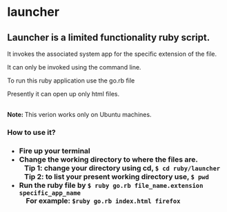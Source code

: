 # launcher
<h2>Launcher is a limited functionality ruby script.</h2>
<p>It invokes the associated system app for the specific extension of the file.</p>
<p>It can only be invoked using the command line.</p>
<p>To run this ruby application use the go.rb file</p>
<p>Presently it can open up only html files.</p>
<br>
<strong>Note: </strong>This verion works only on Ubuntu machines.
<br>
<h3>How to use it?<h3>
<p>
<ul>
<li>Fire up your terminal</li>
<li>Change the working directory to where the files are.</li>
&nbsp;&nbsp;&nbsp;Tip 1: change your directory using cd, <code>$ cd ruby/launcher</code><br>
&nbsp;&nbsp;&nbsp;Tip 2: to list your present working directory use, <code>$ pwd</code>
<li>Run the ruby file by <code>$ ruby go.rb file_name.extension specific_app_name</code></li>
&nbsp;&nbsp;&nbsp;&nbsp;For example: <code>$ruby go.rb index.html firefox
</ul>
</p>
